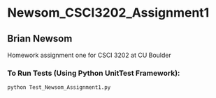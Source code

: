 # Newsom_CSCI3202_Assignment1
## Brian Newsom
Homework assignment one for CSCI 3202 at CU Boulder

### To Run Tests (Using Python UnitTest Framework):
```
python Test_Newsom_Assignment1.py
```

